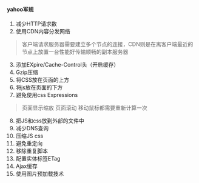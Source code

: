 #### yahoo军规
1. 减少HTTP请求数
2. 使用CDN内容分发网络
> 客户端请求服务器需要建立多个节点的连接，CDN则是在离客户端最近的节点上放置一台性能好传输顺畅的副本服务器
3. 添加EXpire/Cache-Control头（开启缓存）
4. Gzip压缩
5. 将CSS放在页面的上方
6. 将js放在页面的下方
7. 避免使用css Expressions
> 页面显示缩放 页面滚动 移动鼠标都需要重新计算一次
8. 把JS和css放到外部的文件中
9. 减少DNS查询
10. 压缩JS css
11. 避免重定向
12. 移除重复脚本
13. 配置实体标签ETag
14. Ajax缓存
15. 使用图片预加载技术